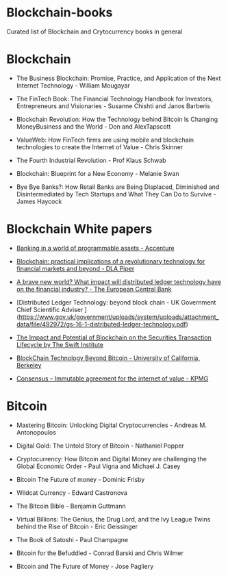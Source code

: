 # Blockchain-books
Curated list of Blockchain and Crytocurrency books in general

# Blockchain
* The Business Blockchain: Promise, Practice, and Application of the Next
Internet Technology -  William Mougayar

* The FinTech Book: The Financial Technology Handbook for Investors,
Entrepreneurs and Visionaries - Susanne Chishti and Janos Barberis

* Blockchain Revolution: How the Technology behind Bitcoin Is Changing MoneyBusiness and the World -  Don and AlexTapscott

* ValueWeb: How FinTech firms are using mobile and blockchain technologies to create the Internet of Value - Chris Skinner

* The Fourth Industrial Revolution - Prof Klaus Schwab

* Blockchain: Blueprint for a New Economy - Melanie Swan

* Bye Bye Banks?: How Retail Banks are Being Displaced, Diminished and
  Disintermediated by Tech Startups and What They Can Do to Survive - James
  Haycock

# Blockchain White papers
* [Banking in a world of programmable assets -
  Accenture](https://www.accenture.com/t20160509T223022__w__/us-en/_acnmedia/PDF-16/Accenture-Strategy-Banking-World-of-Programmable-Assets.pdf)

* [Blockchain: practical implications of a revolutionary technology for
  financial markets and beyond - DLA Piper](https://www.dlapiper.com/en/uk/insights/events/2016/04/blockchain-practical-implications/11-apr-2016/)
  
* [A brave new world? What impact will distributed ledger technology have on
  the financial industry? -  The European Central Bank
  ](https://www.ecb.europa.eu/paym/pdf/infocus/20160422_infocus_dlt.pdf)

* [Distributed Ledger Technology: beyond block chain - UK Government Chief Scientific Adviser ] (https://www.gov.uk/government/uploads/system/uploads/attachment_data/file/492972/gs-16-1-distributed-ledger-technology.pdf)

* [The Impact and Potential of Blockchain on the Securities Transaction Lifecycle by The Swift Institute ](http://www.zyen.com/Publications/The%20Impact%20and%20Potential%20of%20Blockchain%20on%20the%20Securities%20Transaction%20Lif....pdf)
* [BlockChain Technology Beyond Bitcoin - University of California,
Berkeley](http://scet.berkeley.edu/wp-content/uploads/BlockchainPaper.pdf)

* [Consensus – Immutable agreement for the internet of value -
KPMG](https://assets.kpmg.com/content/dam/kpmg/pdf/2016/06/kpmg-blockchain-consensus-mechanism.pdf)

# Bitcoin 
* Mastering Bitcoin: Unlocking Digital Cryptocurrencies - Andreas M.
  Antonopoulos

* Digital Gold: The Untold Story of Bitcoin -  Nathaniel Popper

* Cryptocurrency: How Bitcoin and Digital Money are challenging the Global
  Economic Order - Paul Vigna and Michael J. Casey

* Bitcoin The Future of money - Dominic Frisby

* Wildcat Currency - Edward Castronova

* The Bitcoin Bible - Benjamin Guttmann

* Virtual Billions: The Genius, the Drug Lord, and the Ivy League Twins behind the Rise of Bitcoin - Eric Geissinger

* The Book of Satoshi - Paul Champagne

* Bitcoin for the Befuddled - Conrad Barski and Chris Wilmer

* Bitcoin and The Future of Money - Jose Pagliery 
